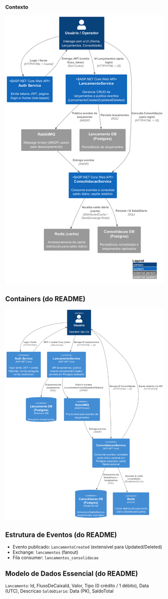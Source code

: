 
### Contexto
![C4 Context](./docs/architecture/C4-Context.png)

## Containers (do README)
![C4 Container](./architecture/C4-Container.png)

## Estrutura de Eventos (do README)
- Evento publicado: `LancamentoCreated` (extensível para Updated/Deleted)
- Exchange: `lancamentos` (fanout)
- Fila consumer: `lancamentos_consolidacao`

## Modelo de Dados Essencial (do README)
`Lancamento`: Id, FluxoDeCaixaId, Valor, Tipo (0 crédito / 1 débito), Data (UTC), Descricao
`SaldoDiario`: Data (PK), SaldoTotal
